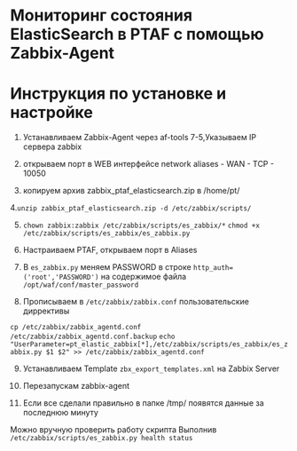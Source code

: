 # Мониторинг состояния ElasticSearch в PTAF с помощью Zabbix-Agent
# Инструкция по установке и настройке
1. Устанавливаем Zabbix-Agent через af-tools 7-5,Указываем IP сервера zabbix

2. открываем порт в WEB интерфейсе network aliases - WAN - TCP - 10050

3. копируем архив zabbix_ptaf_elasticsearch.zip в /home/pt/

4.`unzip zabbix_ptaf_elasticsearch.zip -d /etc/zabbix/scripts/`

5. `chown zabbix:zabbix /etc/zabbix/scripts/es_zabbix/*`
`chmod +x  /etc/zabbix/scripts/es_zabbix/es_zabbix.py`

6. Настраиваем PTAF, открываем порт в Aliases

7. В `es_zabbix.py` меняем PASSWORD  в строке `http_auth=('root','PASSWORD')` на содержимое файла `/opt/waf/conf/master_password`

8. Прописываем в `/etc/zabbix/zabbix.conf` пользовательские диррективы

`cp /etc/zabbix/zabbix_agentd.conf /etc/zabbix/zabbix_agentd.conf.backup`
`echo "UserParameter=pt_elastic_zabbix[*],/etc/zabbix/scripts/es_zabbix/es_zabbix.py $1 $2" >> /etc/zabbix/zabbix_agentd.conf`

9. Устанавливаем Template `zbx_export_templates.xml` на Zabbix Server

10. Перезапускам zabbix-agent

11. Если все сделали правильно в папке /tmp/ появятся данные за последнюю минуту

Можно вручную проверить работу скрипта 
Выполнив 
`/etc/zabbix/scripts/es_zabbix.py health status`
